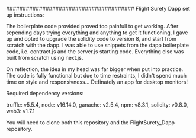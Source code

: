 #######################################
Flight Surety Dapp set up instructions:

The boilerplate code provided proved too painfull to get working. After sepending days trying everything 
and anything to get it functioning, I gave up and opted to upgrade the solidity code to version 8, and
start from scratch with the dapp. I was able to use snippets from the dapp boilerplate code, i.e. contract.js
and the server.js starting code. Everything else was built from scratch using next.js.

On reflection, the idea in my head was far bigger when put into practice. The code is fully functional but 
due to time restraints, I didn't spend much time on style and responsivness... Definately an app for desktop monitors!



Required dependency versions:

  truffle: v5.5.4,
  node: v16.14.0,
  ganache: v2.5.4,
  npm: v8.3.1,
  solidity: v0.8.0,
  web3: v1.7.1
  
You will need to clone both this repository and the FlightSurety_Dapp repository.

